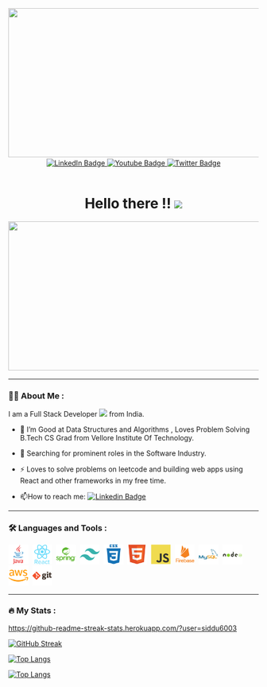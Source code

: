 <div align="center">
  <img src="https://media.giphy.com/media/zOvBKUUEERdNm/giphy.gif" width="600" height="300"/>
</div>


<div id="badges" align="center">
  <a href="https://www.linkedin.com/in/ybvss-siddhartha/">
    <img src="https://img.shields.io/badge/LinkedIn-blue?style=for-the-badge&logo=linkedin&logoColor=white" alt="LinkedIn Badge"/>
  </a>
  <a href="https://leetcode.com/siddu6003/">
    <img src="https://img.shields.io/badge/LeetCode-orange?style=for-the-badge&logo=leetcode&logoColor=white" alt="Youtube Badge"/>
  </a>
  <a href="https://twitter.com/siddu6003">
    <img src="https://img.shields.io/badge/Twitter-blue?style=for-the-badge&logo=twitter&logoColor=white" alt="Twitter Badge"/>
  </a>
  <br>
  <img align="center" src="https://komarev.com/ghpvc/?username=siddu6003&style=flat-square&color=blue" alt=""/>
</div>

<h1 align="center">
  Hello there !!
  <img src="https://media.giphy.com/media/hvRJCLFzcasrR4ia7z/giphy.gif" width="30px"/>
</h1>



<div align="center">
  <img src="https://media.giphy.com/media/o0vwzuFwCGAFO/giphy.gif" width="600" height="300"/>
</div>

---

### :man_technologist: About Me :

I am a Full Stack Developer <img src="https://media.giphy.com/media/WUlplcMpOCEmTGBtBW/giphy.gif" width="30"> from India.

- :telescope: I’m Good at Data Structures and Algorithms , Loves Problem Solving B.Tech CS Grad from Vellore Institute Of Technology.

- :seedling:  Searching for prominent roles in the Software Industry.

- :zap: Loves to solve problems on leetcode and building web apps using React and other frameworks in my free time.

- :mailbox:How to reach me: [![Linkedin Badge](https://img.shields.io/badge/-siddu-blue?style=flat&logo=Linkedin&logoColor=white)](https://www.linkedin.com/in/ybvss-siddhartha/)

---

### :hammer_and_wrench: Languages and Tools :

<div>
  <img src="https://github.com/devicons/devicon/blob/master/icons/java/java-original-wordmark.svg" title="Java" alt="Java" width="40" height="40"/>&nbsp;
  <img src="https://github.com/devicons/devicon/blob/master/icons/react/react-original-wordmark.svg" title="React" alt="React" width="40" height="40"/>&nbsp;
  <img src="https://github.com/devicons/devicon/blob/master/icons/spring/spring-original-wordmark.svg" title="Spring" alt="Spring" width="40" height="40"/>&nbsp;
  <img src="https://github.com/devicons/devicon/blob/master/icons/tailwindcss/tailwindcss-plain.svg" title="Tailwind" alt="Tailwind" width="40" height="40"/>&nbsp;
  <img src="https://github.com/devicons/devicon/blob/master/icons/css3/css3-plain-wordmark.svg"  title="CSS3" alt="CSS" width="40" height="40"/>&nbsp;
  <img src="https://github.com/devicons/devicon/blob/master/icons/html5/html5-original.svg" title="HTML5" alt="HTML" width="40" height="40"/>&nbsp;
  <img src="https://github.com/devicons/devicon/blob/master/icons/javascript/javascript-original.svg" title="JavaScript" alt="JavaScript" width="40" height="40"/>&nbsp;
  <img src="https://github.com/devicons/devicon/blob/master/icons/firebase/firebase-plain-wordmark.svg" title="Firebase" alt="Firebase" width="40" height="40"/>&nbsp;
  <img src="https://github.com/devicons/devicon/blob/master/icons/mysql/mysql-original-wordmark.svg" title="MySQL"  alt="MySQL" width="40" height="40"/>&nbsp;
  <img src="https://github.com/devicons/devicon/blob/master/icons/nodejs/nodejs-original-wordmark.svg" title="NodeJS" alt="NodeJS" width="40" height="40"/>&nbsp;
  <img src="https://github.com/devicons/devicon/blob/master/icons/amazonwebservices/amazonwebservices-plain-wordmark.svg" title="AWS" alt="AWS" width="40" height="40"/>&nbsp;
  <img src="https://github.com/devicons/devicon/blob/master/icons/git/git-original-wordmark.svg" title="Git" **alt="Git" width="40" height="40"/>
</div>

---

### :fire: My Stats :

https://github-readme-streak-stats.herokuapp.com/?user=siddu6003

[![GitHub Streak](http://github-readme-streak-stats.herokuapp.com?user=siddu6003&theme=dark&background=000000)](https://git.io/streak-stats)

[![Top Langs](https://github-readme-stats.vercel.app/api/top-langs/?username=siddu6003)](https://github.com/anuraghazra/github-readme-stats)

[![Top Langs](https://github-readme-stats.vercel.app/api/top-langs/?username=siddu6003&layout=compact&theme=vision-friendly-dark)](https://github.com/anuraghazra/github-readme-stats)


